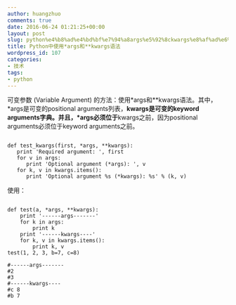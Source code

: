 ```yaml
---
author: huangzhuo
comments: true
date: 2016-06-24 01:21:25+00:00
layout: post
slug: python%e4%b8%ad%e4%bd%bf%e7%94%a8args%e5%92%8ckwargs%e8%af%ad%e6%b3%95
title: Python中使用*args和**kwargs语法
wordpress_id: 107
categories:
- 技术
tags:
- python
---
```

 

可变参数 (Variable Argument) 的方法：使用*args和**kwargs语法。其中，*args是可变的positional arguments列表，**kwargs是可变的keyword arguments字典。并且，*args必须位于**kwargs之前，因为positional arguments必须位于keyword arguments之前。

```

def test_kwargs(first, *args, **kwargs):
   print 'Required argument: ', first
   for v in args:
      print 'Optional argument (*args): ', v
   for k, v in kwargs.items():
      print 'Optional argument %s (*kwargs): %s' % (k, v)

```


使用：

```

def test(a, *args, **kwargs):
    print '------args-------'
    for k in args:
        print k
    print '------kwargs----'
    for k, v in kwargs.items():
        print k, v
test(1, 2, 3, b=7, c=8)

#------args-------
#2
#3
#------kwargs----
#c 8
#b 7

```


